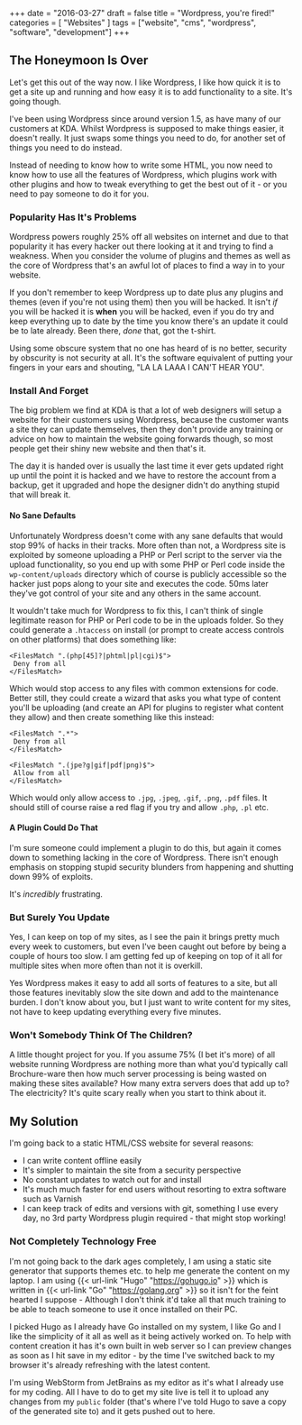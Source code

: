 +++
date = "2016-03-27"
draft = false
title = "Wordpress, you're fired!"
categories = [ "Websites" ]
tags = ["website", "cms", "wordpress", "software", "development"]
+++

## The Honeymoon Is Over
Let's get this out of the way now. I like Wordpress, I like how quick it is to get a site up and running and how easy it is to add functionality to a site.  It's going though.

I've been using Wordpress since around version 1.5, as have many of our customers at KDA.  Whilst Wordpress is supposed to make things easier, it doesn't really.  It just swaps some things you need to do, for another set of things you need to do instead.

Instead of needing to know how to write some HTML, you now need to know how to use all the features of Wordpress, which plugins work with other plugins and how to tweak everything to get the best out of it - or you need to pay someone to do it for you.

### Popularity Has It's Problems
Wordpress powers roughly  25% off all websites on internet and due to that popularity it has every hacker out there looking at it and trying to find a weakness.  When you consider the volume of plugins and themes as well as the core of Wordpress that's an awful lot of places to find a way in to your website.

If you don't remember to keep Wordpress up to date plus any plugins and themes (even if you're not using them) then you will be hacked.  It isn't *if* you will be hacked it is **when** you will be hacked, even if you do try and keep everything up to date by the time you know there's an update it could be to late already.  Been there, *done* that, got the t-shirt.

Using some obscure system that no one has heard of is no better, security by obscurity is not security at all.  It's the software equivalent of putting your fingers in your ears and shouting, "LA LA LAAA I CAN'T HEAR YOU".

### Install And Forget
The big problem we find at KDA is that a lot of web designers will setup a website for their customers using Wordpress, because the customer wants a site they can update themselves, then they don't provide any training or advice on how to maintain the website going forwards though, so most people get their shiny new website and then that's it.

The day it is handed over is usually the last time it ever gets updated right up until the point it is hacked and we have to restore the account from a backup, get it upgraded and hope the designer didn't do anything stupid that will break it.

#### No Sane Defaults
Unfortunately Wordpress doesn't come with any sane defaults that would stop 99% of hacks in their tracks.  More often than not, a Wordpress site is exploited by someone uploading a PHP or Perl script to the server via the upload functionality, so you end up with some PHP or Perl code inside the `wp-content/uploads` directory which of course is publicly accessible so the hacker just pops along to your site and executes the code.  50ms later they've got control of your site and any others in the same account.

It wouldn't take much for Wordpress to fix this, I can't think of single legitimate reason for PHP or Perl code to be in the uploads folder.  So they could generate a `.htaccess` on install (or prompt to create access controls on other platforms) that does something like:

```
<FilesMatch ".(php[45]?|phtml|pl|cgi)$">
 Deny from all
</FilesMatch>
```

Which would stop access to any files with common extensions for code.  Better still, they could create a wizard that asks you what type of content you'll be uploading (and create an API for plugins to register what content they allow) and then create something like this instead:

```
<FilesMatch ".*">
 Deny from all
</FilesMatch>

<FilesMatch ".(jpe?g|gif|pdf|png)$">
 Allow from all
</FilesMatch>
```

Which would only allow access to `.jpg`, `.jpeg`, `.gif`, `.png`, `.pdf` files.  It should still of course raise a red flag if you try and allow `.php`, `.pl` etc.

#### A Plugin Could Do That
I'm sure someone could implement a plugin to do this, but again it comes down to something lacking in the core of Wordpress.  There isn't enough emphasis on stopping stupid security blunders from happening and shutting down 99% of exploits.

It's *incredibly* frustrating.

### But Surely You Update
Yes, I can keep on top of my sites, as I see the pain it brings pretty much every week to customers, but even I've been caught out before by being a couple of hours too slow.  I am getting fed up of keeping on top of it all for multiple sites when more often than not it is overkill.

Yes Wordpress makes it easy to add all sorts of features to a site, but all those features inevitably slow the site down and add to the maintenance burden.  I don't know about you, but I just want to write content for my sites, not have to keep updating everything every five minutes.

### Won't Somebody Think Of The Children?
A little thought project for you.  If you assume 75% (I bet it's more) of all website running Wordpress are nothing more than what you'd typically call Brochure-ware then how much server processing is being wasted on making these sites available?  How many extra servers does that add up to? The electricity?  It's quite scary really when you start to think about it.

## My Solution
I'm going back to a static HTML/CSS website for several reasons:

* I can write content offline easily
* It's simpler to maintain the site from a security perspective
* No constant updates to watch out for and install
* It's much much faster for end users without resorting to extra software such as Varnish
* I can keep track of edits and versions with git, something I use every day, no 3rd party Wordpress plugin required - that might stop working!

### Not Completely Technology Free
I'm not going back to the dark ages completely, I am using a static site generator that supports themes etc. to help me generate the content on my laptop.  I am using {{< url-link "Hugo" "https://gohugo.io" >}} which is written in {{< url-link "Go" "https://golang.org" >}} so it isn't for the feint hearted I suppose - Although I don't think it'd take all that much training to be able to teach someone to use it once installed on their PC.

I picked Hugo as I already have Go installed on my system, I like Go and I like the simplicity of it all as well as it being actively worked on.  To help with content creation it has it's own built in web server so I can preview changes as soon as I hit save in my editor - by the time I've switched back to my browser it's already refreshing with the latest content.

I'm using WebStorm from JetBrains as my editor as it's what I already use for my coding.  All I have to do to get my site live is tell it to upload any changes from my `public` folder (that's where I've told Hugo to save a copy of the generated site to) and it gets pushed out to here.
